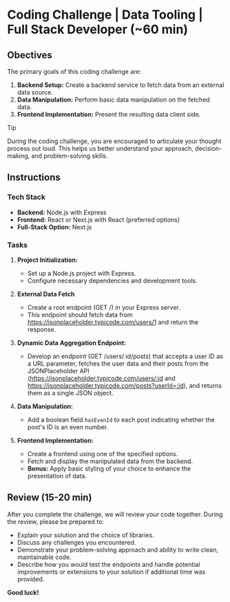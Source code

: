 # Coding Challenge | Data Tooling | Full Stack Developer (~60 min)

## Obectives

The primary goals of this coding challenge are:

1. **Backend Setup:** Create a backend service to fetch data from an external data source.
2. **Data Manipulation:** Perform basic data manipulation on the fetched data.
3. **Frontend Implementation:** Present the resulting data client side.

> [!TIP]  
> During the coding challenge, you are encouraged to articulate your thought process out loud. This helps us better understand your approach, decision-making, and problem-solving skills.

## Instructions

### Tech Stack

- **Backend:** Node.js with Express
- **Frontend:** React or Next.js with React (preferred options)
- **Full-Stack Option:** Next.js

### Tasks

1. **Project Initialization:**
   - Set up a Node.js project with Express.
   - Configure necessary dependencies and development tools.

2. **External Data Fetch**
   - Create a root endpoint (GET /) in your Express server.
   - This endpoint should fetch data from <https://jsonplaceholder.typicode.com/users/1> and return the response.

3. **Dynamic Data Aggregation Endpoint:**
   - Develop an endpoint (GET /users/:id/posts) that accepts a user ID as a URL parameter, fetches the user data and their posts from the JSONPlaceholder API (<https://jsonplaceholder.typicode.com/users/:id> and <https://jsonplaceholder.typicode.com/posts?userId=:id>), and returns them as a single JSON object.

4. **Data Manipulation:**
   - Add a boolean field `hasEvenId` to each post indicating whether the post's ID is an even number.

5. **Frontend Implementation:**
   - Create a frontend using one of the specified options.
   - Fetch and display the manipulated data from the backend.
   - **Bonus:** Apply basic styling of your choice to enhance the presentation of data.

## Review (15-20 min)

After you complete the challenge, we will review your code together. During the review, please be prepared to:

- Explain your solution and the choice of libraries.
- Discuss any challenges you encountered.
- Demonstrate your problem-solving approach and ability to write clean, maintainable code.
- Describe how you would test the endpoints and handle potential improvements or extensions to your solution if additional time was provided.

**Good luck!**
